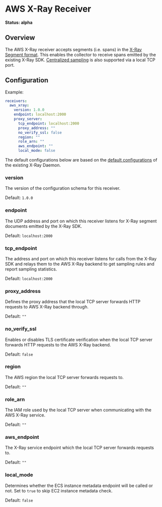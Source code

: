# AWS X-Ray Receiver

**Status: alpha**

## Overview
The AWS X-Ray receiver accepts segments (i.e. spans) in the [X-Ray Segment format](https://docs.aws.amazon.com/xray/latest/devguide/xray-api-segmentdocuments.html).
This enables the collector to receive spans emitted by the existing X-Ray SDK. [Centralized sampling](https://github.com/aws/aws-xray-daemon/blob/master/CHANGELOG.md#300-2018-08-28) is also supported via a local TCP port.

## Configuration

Example:

```yaml
receivers:
  aws_xray:
    version: 1.0.0
    endpoint: localhost:2000
    proxy_server:
      tcp_endpoint: localhost:2000
      proxy_address: ""
      no_verify_ssl: false
      region: ""
      role_arn: ""
      aws_endpoint: ""
      local_mode: false
```

The default configurations below are based on the [default configurations](https://github.com/aws/aws-xray-daemon/blob/master/pkg/cfg/cfg.go#L99) of the existing X-Ray Daemon.

### version
The version of the configuration schema for this receiver.

Default: `1.0.0`

### endpoint
The UDP address and port on which this receiver listens for X-Ray segment documents emitted by the X-Ray SDK.

Default: `localhost:2000`

### tcp_endpoint
The address and port on which this receiver listens for calls from the X-Ray SDK and relays them to the AWS X-Ray backend to get sampling rules and report sampling statistics.

Default: `localhost:2000`

### proxy_address
Defines the proxy address that the local TCP server forwards HTTP requests to AWS X-Ray backend through.

Default: `""`

### no_verify_ssl
Enables or disables TLS certificate verification when the local TCP server forwards HTTP requests to the AWS X-Ray backend.

Default: `false`

### region
The AWS region the local TCP server forwards requests to.

Default: `""`

### role_arn
The IAM role used by the local TCP server when communicating with the AWS X-Ray service.

Default: `""`

### aws_endpoint
The X-Ray service endpoint which the local TCP server forwards requests to.

Default: `""`

### local_mode
Determines whether the ECS instance metadata endpoint will be called or not. Set to `true` to skip EC2 instance metadata check.

Default: `false`